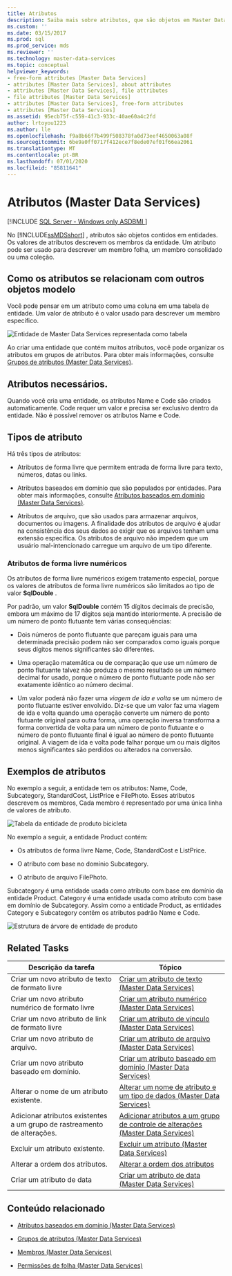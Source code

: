 ```yaml
---
title: Atributos
description: Saiba mais sobre atributos, que são objetos em Master Data Services entidades. Os valores de atributos descrevem os membros da entidade.
ms.custom: ''
ms.date: 03/15/2017
ms.prod: sql
ms.prod_service: mds
ms.reviewer: ''
ms.technology: master-data-services
ms.topic: conceptual
helpviewer_keywords:
- free-form attributes [Master Data Services]
- attributes [Master Data Services], about attributes
- attributes [Master Data Services], file attributes
- file attributes [Master Data Services]
- attributes [Master Data Services], free-form attributes
- attributes [Master Data Services]
ms.assetid: 95ecb75f-c559-41c3-933c-40ae60a4c2fd
author: lrtoyou1223
ms.author: lle
ms.openlocfilehash: f9a8b66f7b499f508378fa0d73eef4650063a08f
ms.sourcegitcommit: 6be9a0ff0717f412ece7f8ede07ef01f66ea2061
ms.translationtype: MT
ms.contentlocale: pt-BR
ms.lasthandoff: 07/01/2020
ms.locfileid: "85811641"
---
```

# <a name="attributes-master-data-services"></a>Atributos (Master Data Services)

[!INCLUDE [SQL Server - Windows only ASDBMI  ](../includes/applies-to-version/sql-windows-only-asdbmi.md)]

  No [!INCLUDE[ssMDSshort](../includes/ssmdsshort-md.md)] , atributos são objetos contidos em entidades. Os valores de atributos descrevem os membros da entidade. Um atributo pode ser usado para descrever um membro folha, um membro consolidado ou uma coleção.  
  
## <a name="how-attributes-relate-to-other-model-objects"></a>Como os atributos se relacionam com outros objetos modelo  
 Você pode pensar em um atributo como uma coluna em uma tabela de entidade. Um valor de atributo é o valor usado para descrever um membro específico.  
  
 ![Entidade de Master Data Services representada como tabela](../master-data-services/media/mds-conc-entity-table.gif "Entidade de Master Data Services representada como tabela")  
  
 Ao criar uma entidade que contém muitos atributos, você pode organizar os atributos em grupos de atributos. Para obter mais informações, consulte [Grupos de atributos &#40;Master Data Services&#41;](../master-data-services/attribute-groups-master-data-services.md).  
  
## <a name="required-attributes"></a>Atributos necessários.  
 Quando você cria uma entidade, os atributos Name e Code são criados automaticamente. Code requer um valor e precisa ser exclusivo dentro da entidade. Não é possível remover os atributos Name e Code.  
  
## <a name="attribute-types"></a>Tipos de atributo  
 Há três tipos de atributos:  
  
-   Atributos de forma livre que permitem entrada de forma livre para texto, números, datas ou links.  
  
-   Atributos baseados em domínio que são populados por entidades. Para obter mais informações, consulte [Atributos baseados em domínio &#40;Master Data Services&#41;](../master-data-services/domain-based-attributes-master-data-services.md).  
  
-   Atributos de arquivo, que são usados para armazenar arquivos, documentos ou imagens. A finalidade dos atributos de arquivo é ajudar na consistência dos seus dados ao exigir que os arquivos tenham uma extensão específica. Os atributos de arquivo não impedem que um usuário mal-intencionado carregue um arquivo de um tipo diferente.  
  
### <a name="numeric-free-form-attributes"></a>Atributos de forma livre numéricos  
 Os atributos de forma livre numéricos exigem tratamento especial, porque os valores de atributos de forma livre numéricos são limitados ao tipo de valor **SqlDouble** .  
  
 Por padrão, um valor **SqlDouble** contém 15 dígitos decimais de precisão, embora um máximo de 17 dígitos seja mantido interiormente. A precisão de um número de ponto flutuante tem várias consequências:  
  
-   Dois números de ponto flutuante que pareçam iguais para uma determinada precisão podem não ser comparados como iguais porque seus dígitos menos significantes são diferentes.  
  
-   Uma operação matemática ou de comparação que use um número de ponto flutuante talvez não produza o mesmo resultado se um número decimal for usado, porque o número de ponto flutuante pode não ser exatamente idêntico ao número decimal.  
  
-   Um valor poderá não fazer uma *viagem de ida e volta* se um número de ponto flutuante estiver envolvido. Diz-se que um valor faz uma viagem de ida e volta quando uma operação converte um número de ponto flutuante original para outra forma, uma operação inversa transforma a forma convertida de volta para um número de ponto flutuante e o número de ponto flutuante final é igual ao número de ponto flutuante original. A viagem de ida e volta pode falhar porque um ou mais dígitos menos significantes são perdidos ou alterados na conversão.  
  
## <a name="attribute-examples"></a>Exemplos de atributos  
 No exemplo a seguir, a entidade tem os atributos: Name, Code, Subcategory, StandardCost, ListPrice e FilePhoto. Esses atributos descrevem os membros, Cada membro é representado por uma única linha de valores de atributo.  
  
 ![Tabela da entidade de produto bicicleta](../master-data-services/media/mds-conc-entity-table-w-data.gif "Tabela da entidade de produto bicicleta")  
  
 No exemplo a seguir, a entidade Product contém:  
  
-   Os atributos de forma livre Name, Code, StandardCost e ListPrice.  
  
-   O atributo com base no domínio Subcategory.  
  
-   O atributo de arquivo FilePhoto.  
  
 Subcategory é uma entidade usada como atributo com base em domínio da entidade Product. Category é uma entidade usada como atributo com base em domínio de Subcategory. Assim como a entidade Product, as entidades Category e Subcategory contêm os atributos padrão Name e Code.  
  
 ![Estrutura de árvore de entidade de produto](../master-data-services/media/mds-conc-entity-ui.gif "Estrutura de árvore de entidade de produto")  
  
## <a name="related-tasks"></a>Related Tasks  
  
|Descrição da tarefa|Tópico|  
|----------------------|-----------|  
|Criar um novo atributo de texto de formato livre|[Criar um atributo de texto &#40;Master Data Services&#41;](../master-data-services/create-a-text-attribute-master-data-services.md)|  
|Criar um novo atributo numérico de formato livre|[Criar um atributo numérico &#40;Master Data Services&#41;](../master-data-services/create-a-numeric-attribute-master-data-services.md)|  
|Criar um novo atributo de link de formato livre|[Criar um atributo de vínculo &#40;Master Data Services&#41;](../master-data-services/create-a-link-attribute-master-data-services.md)|  
|Criar um novo atributo de arquivo.|[Criar um atributo de arquivo &#40;Master Data Services&#41;](../master-data-services/create-a-file-attribute-master-data-services.md)|  
|Criar um novo atributo baseado em domínio.|[Criar um atributo baseado em domínio &#40;Master Data Services&#41;](../master-data-services/create-a-domain-based-attribute-master-data-services.md)|  
|Alterar o nome de um atributo existente.|[Alterar um nome de atributo e um tipo de dados &#40;Master Data Services&#41;](../master-data-services/change-an-attribute-name-and-data-type-master-data-services.md)|  
|Adicionar atributos existentes a um grupo de rastreamento de alterações.|[Adicionar atributos a um grupo de controle de alterações &#40;Master Data Services&#41;](../master-data-services/add-attributes-to-a-change-tracking-group-master-data-services.md)|  
|Excluir um atributo existente.|[Excluir um atributo &#40;Master Data Services&#41;](../master-data-services/delete-an-attribute-master-data-services.md)|  
|Alterar a ordem dos atributos.|[Alterar a ordem dos atributos](../master-data-services/change-the-order-of-attributes.md)|  
|Criar um atributo de data|[Criar um atributo de data &#40;Master Data Services&#41;](../master-data-services/create-a-date-attribute-master-data-services.md)|  
  
## <a name="related-content"></a>Conteúdo relacionado  
  
-   [Atributos baseados em domínio &#40;Master Data Services&#41;](../master-data-services/domain-based-attributes-master-data-services.md)  
  
-   [Grupos de atributos &#40;Master Data Services&#41;](../master-data-services/attribute-groups-master-data-services.md)  
  
-   [Membros &#40;Master Data Services&#41;](../master-data-services/members-master-data-services.md)  
  
-   [Permissões de folha &#40;Master Data Services&#41;](../master-data-services/leaf-permissions-master-data-services.md)
  

